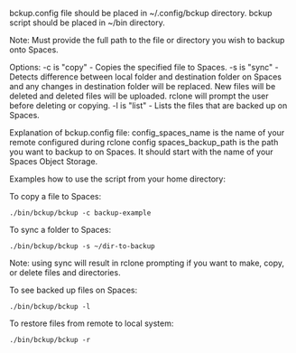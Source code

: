 bckup.config file should be placed in ~/.config/bckup directory.
bckup script should be placed in ~/bin directory. 

Note: Must provide the full path to the file or directory you wish to backup onto Spaces. 

Options: 
    -c is "copy" - Copies the specified file to Spaces.
    -s is "sync" - Detects difference between local folder and destination folder on Spaces and any changes in destination folder will be replaced. New files will be deleted and deleted files will be uploaded. rclone will prompt the user before deleting or copying. 
    -l is "list" - Lists the files that are backed up on Spaces. 

Explanation of bckup.config file: 
    config_spaces_name is the name of your remote configured during rclone config 
    spaces_backup_path is the path you want to backup to on Spaces. It should start with the name of your Spaces Object Storage. 


Examples how to use the script from your home directory: 

To copy a file to Spaces: 
``` 
./bin/bckup/bckup -c backup-example
```

To sync a folder to Spaces: 
```
./bin/bckup/bckup -s ~/dir-to-backup
```
Note: using sync will result in rclone prompting if you want to make, copy, or delete files and directories. 

To see backed up files on Spaces: 
``` 
./bin/bckup/bckup -l
```

To restore files from remote to local system: 
```
./bin/bckup/bckup -r
```